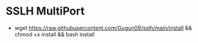 # SSLH MultiPort

- wget https://raw.githubusercontent.com/Gugun09/sslh/main/install && chmod +x install && bash install
